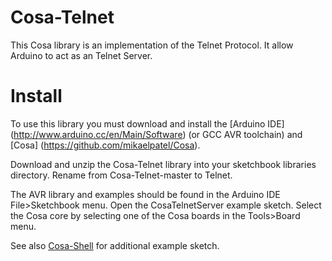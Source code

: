 # Cosa-Telnet

This Cosa library is an implementation of the Telnet Protocol. It
allow Arduino to act as an Telnet Server.

# Install

To use this library you must download and install the [Arduino IDE] (http://www.arduino.cc/en/Main/Software) (or
GCC AVR toolchain) and [Cosa] (https://github.com/mikaelpatel/Cosa).

Download and unzip the Cosa-Telnet library into your sketchbook
libraries directory. Rename from Cosa-Telnet-master to Telnet.

The AVR library and examples should be found in the Arduino IDE
File>Sketchbook menu. Open the CosaTelnetServer example sketch. Select
the Cosa core by selecting one of the Cosa boards in the Tools>Board
menu.

See also [Cosa-Shell](https://github.com/mikaelpatel/Cosa-Shell/tree/master/examples/CosaShellTelnetServer) for additional example sketch.




